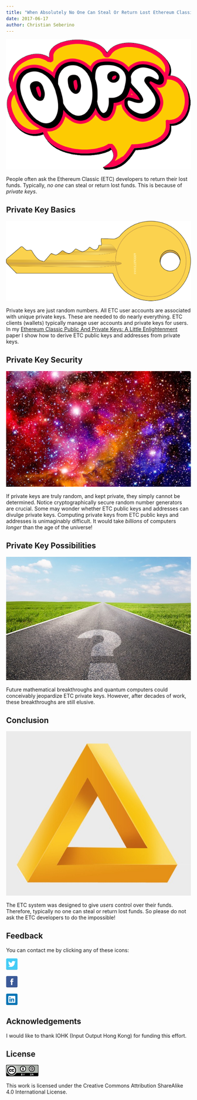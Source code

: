 ```yaml
---
title: "When Absolutely No One Can Steal Or Return Lost Ethereum Classic Funds"
date: 2017-06-17
author: Christian Seberino
---
```


![oops](./1D_rCrZS3BZb4vPF2r3hRaQ.png)

People often ask the Ethereum Classic (ETC) developers to return their lost
funds. Typically, *no one* can steal or return lost funds. This is because of
*private keys*.

## Private Key Basics

![key](./1MKS_Yyj9oGVGFYoYK6EKqQ.png)

Private keys are just random numbers. All ETC user accounts are associated with
unique private keys. These are needed to do nearly everything. ETC clients
(wallets) typically manage user accounts and private keys for users. In my
[Ethereum Classic Public And Private Keys: A Little
Enlightenment](https://steemit.com/eth/@cseberino/ethereum-classic-public-and-private-keys-a-little-enlightenment)
paper I show how to derive ETC public keys and addresses from private keys.

## Private Key Security

![universe](./1wF5wYQjafGGRiEvbFTocYw.jpeg)

If private keys are truly random, and kept private, they simply cannot be
determined. Notice cryptographically secure random number generators are
crucial. Some may wonder whether ETC public keys and addresses can divulge
private keys. Computing private keys from ETC public keys and addresses is
unimaginably difficult. It would take *billions* of computers *longer* than the
age of the universe!

## Private Key Possibilities

![road](./1slIgdgc7pSXILDaByrj_ew.jpeg)

Future mathematical breakthroughs and quantum computers could conceivably
jeopardize ETC private keys. However, after decades of work, these breakthroughs
are still elusive.

## Conclusion

![impossible](./1QRW0f5TpBjs-PSAFX9xJ-g.jpeg)

The ETC system was designed to give *users* control over their funds. Therefore,
typically no one can steal or return lost funds. So please do not ask the ETC
developers to do the impossible!

## Feedback

You can contact me by clicking any of these icons:

![Twitter](./0VNfbQ4-lZRlG0Ceo.png)

![Facebook](./05G_wXtuVcwvOt43p.png)

![LinkedIn](./0KKl9FVWVJHutgm6l.png)

## Acknowledgements

I would like to thank IOHK (Input Output Hong Kong) for funding this effort.

## License

![](./0hhXr4l9ZB32NzvK1.png)

This work is licensed under the Creative Commons Attribution ShareAlike 4.0
International License.
